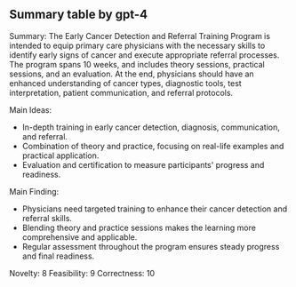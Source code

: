 ## Summary table by gpt-4
Summary: 
The Early Cancer Detection and Referral Training Program is intended to equip primary care physicians with the necessary skills to identify early signs of cancer and execute appropriate referral processes. The program spans 10 weeks, and includes theory sessions, practical sessions, and an evaluation. At the end, physicians should have an enhanced understanding of cancer types, diagnostic tools, test interpretation, patient communication, and referral protocols.

Main Ideas: 
- In-depth training in early cancer detection, diagnosis, communication, and referral.
- Combination of theory and practice, focusing on real-life examples and practical application. 
- Evaluation and certification to measure participants' progress and readiness.

Main Finding: 
- Physicians need targeted training to enhance their cancer detection and referral skills. 
- Blending theory and practice sessions makes the learning more comprehensive and applicable. 
- Regular assessment throughout the program ensures steady progress and final readiness.

Novelty: 8
Feasibility: 9
Correctness: 10